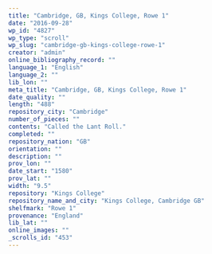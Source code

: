 ```yaml
---
title: "Cambridge, GB, Kings College, Rowe 1"
date: "2016-09-28"
wp_id: "4827"
wp_type: "scroll"
wp_slug: "cambridge-gb-kings-college-rowe-1"
creator: "admin"
online_bibliography_record: ""
language_1: "English"
language_2: ""
lib_lon: ""
meta_title: "Cambridge, GB, Kings College, Rowe 1"
date_quality: ""
length: "488"
repository_city: "Cambridge"
number_of_pieces: ""
contents: "Called the Lant Roll."
completed: ""
repository_nation: "GB"
orientation: ""
description: ""
prov_lon: ""
date_start: "1580"
prov_lat: ""
width: "9.5"
repository: "Kings College"
repository_name_and_city: "Kings College, Cambridge GB"
shelfmark: "Rowe 1"
provenance: "England"
lib_lat: ""
online_images: ""
_scrolls_id: "453"
---
```



